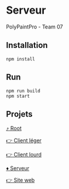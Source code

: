 # Serveur
PolyPaintPro - Team 07

## Installation

```
npm install
```

## Run

```
npm run build
npm start
```

## Projets

[:arrow_heading_up: Root](../README.md)

[:point_right: Client léger](../client-leger/)

[:point_right: Client lourd](../client-lourd/)

[:diamonds: Serveur](../serveur/)

[:point_right: Site web](../site-web/)

